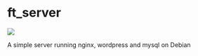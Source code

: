 # ft_server
<img src ="https://img.shields.io/badge/Result-100%2F100-green"/>

A simple server running nginx, wordpress and mysql on Debian
